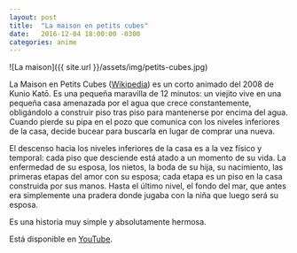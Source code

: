 ```yaml
---
layout: post
title:  "La maison en petits cubes"
date:   2016-12-04 18:00:00 -0300
categories: anime
---
```


![La maison]({{ site.url }}/assets/img/petits-cubes.jpg)

La Maison en Petits Cubes ([Wikipedia](https://en.wikipedia.org/wiki/La_Maison_en_Petits_Cubes)) es un corto animado del 2008 de Kunio Katō. Es una pequeña maravilla de 12 minutos: un viejito vive en una pequeña casa amenazada por el agua que crece constantemente, obligándolo a construir piso tras piso para mantenerse por encima del agua. Cuando pierde su pipa en el pozo que comunica con los niveles inferiores de la casa, decide bucear para buscarla en lugar de comprar una nueva.

El descenso hacia los niveles inferiores de la casa es a la vez físico y temporal: cada piso que desciende está atado a un momento de su vida. La enfermedad de su esposa, los nietos, la boda de su hija, su nacimiento, las primeras etapas del amor con su esposa; cada etapa es un piso en la casa construida por sus manos. Hasta el último nivel, el fondo del mar, que antes era simplemente una pradera donde jugaba con la niña que luego será su esposa.

Es una historia muy simple y absolutamente hermosa.

Está disponible en [YouTube](https://www.youtube.com/watch?v=50-fWCXvhAY).
